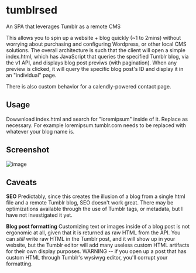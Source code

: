 # tumblrsed
An SPA that leverages Tumblr as a remote CMS

This allows you to spin up a website + blog quickly (~1 to 2mins) without worrying about purchasing and configuring Wordpress, or other local CMS solutions. The overall architecture is such that the client will open a simple index.html, which has JavaScript that queries the specified Tumblr blog, via the v1 API, and displays blog post previws (with pagination). When any preview is clicked, it will query the specific blog post's ID and display it in an "individual" page.

There is also custom behavior for a calendly-powered contact page.    

## Usage
Dowwnload index.html and search for "loremipsum" inside of it. Replace as necessary. 
For example loremipsum.tumblr.com needs to be replaced with whatever your blog name is. 

## Screenshot
![image](https://media.giphy.com/media/j8OPC4rhB2iVh3S8o3/giphy-downsized-large.gif)

## Caveats
**SEO**
Predictably, since this creates the illusion of a blog from a single html file and a remote Tumblr blog, SEO doesn't work great. There may be optimizations available through the use of Tumblr tags, or metadata, but I have not investigated it yet. 

**Blog post formatting**
Customizing text or images inside of a blog post is not ergonomic at all, given that it is returned as raw HTML from the API. You can _still_ write raw HTML in the Tumblr post, and it will show up in your website, but the Tumblr editor will add many useless custom HTML artifacts for their own display purposes. WARNING -- if you open up a post that has custom HTML through Tumblr's wysiwyg editor, you'll corrupt your formatting.
